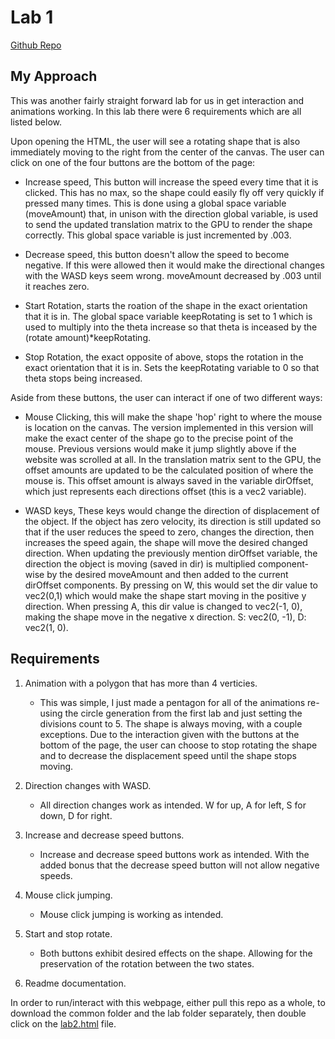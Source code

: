 # Lab 1

[Github Repo](https://github.com/dturk0610/EE465)

## My Approach

This was another fairly straight forward lab for us in get interaction and animations working. In this lab there were 6 requirements which are all listed below.

Upon opening the HTML, the user will see a rotating shape that is also immediately moving to the right from the center of the canvas. The user can click on one of the four buttons are the bottom of the page:

- Increase speed, This button will increase the speed every time that it is clicked. This has no max, so the shape could easily fly off very quickly if pressed many times. This is done using a global space variable (moveAmount) that, in unison with the direction global variable, is used to send the updated translation matrix to the GPU to render the shape correctly. This global space variable is just incremented by .003.

- Decrease speed, this button doesn't allow the speed to become negative. If this were allowed then it would make the directional changes with the WASD keys seem wrong. moveAmount decreased by .003 until it reaches zero.

- Start Rotation, starts the roation of the shape in the exact orientation that it is in. The global space variable keepRotating is set to 1 which is used to multiply into the theta increase so that theta is inceased by the (rotate amount)*keepRotating.

- Stop Rotation, the exact opposite of above, stops the rotation in the exact orientation that it is in. Sets the keepRotating variable to 0 so that theta stops being increased.

Aside from these buttons, the user can interact if one of two different ways:

- Mouse Clicking, this will make the shape 'hop' right to where the mouse is location on the canvas. The version implemented in this version will make the exact center of the shape go to the precise point of the mouse. Previous versions would make it jump slightly above if the website was scrolled at all. In the translation matrix sent to the GPU, the offset amounts are updated to be the calculated position of where the mouse is. This offset amount is always saved in the variable dirOffset, which just represents each directions offset (this is a vec2 variable).

- WASD keys, These keys would change the direction of displacement of the object. If the object has zero velocity, its direction is still updated so that if the user reduces the speed to zero, changes the direction, then increases the speed again, the shape will move the desired changed direction. When updating the previously mention dirOffset variable, the direction the object is moving (saved in dir) is multiplied component-wise by the desired moveAmount and then added to the current dirOffset components. By pressing on W, this would set the dir value to vec2(0,1) which would make the shape start moving in the positive y direction. When pressing A, this dir value is changed to vec2(-1, 0), making the shape move in the negative x direction. S: vec2(0, -1), D: vec2(1, 0).

## Requirements

1. Animation with a polygon that has more than 4 verticies.

    - This was simple, I just made a pentagon for all of the animations re-using the circle generation from the first lab and just setting the divisions count to 5. The shape is always moving, with a couple exceptions. Due to the interaction given with the buttons at the bottom of the page, the user can choose to stop rotating the shape and to decrease the displacement speed until the shape stops moving.

2. Direction changes with WASD.

    - All direction changes work as intended. W for up, A for left, S for down, D for right.

3. Increase and decrease speed buttons.

    - Increase and decrease speed buttons work as intended. With the added bonus that the decrease speed button will not allow negative speeds.

4. Mouse click jumping.

    - Mouse click jumping is working as intended.

5. Start and stop rotate.

    - Both buttons exhibit desired effects on the shape. Allowing for the preservation of the rotation between the two states.

6. Readme documentation.

In order to run/interact with this webpage, either pull this repo as a whole, to download the common folder and the lab folder separately, then double click on the [lab2.html](lab2.html) file.
